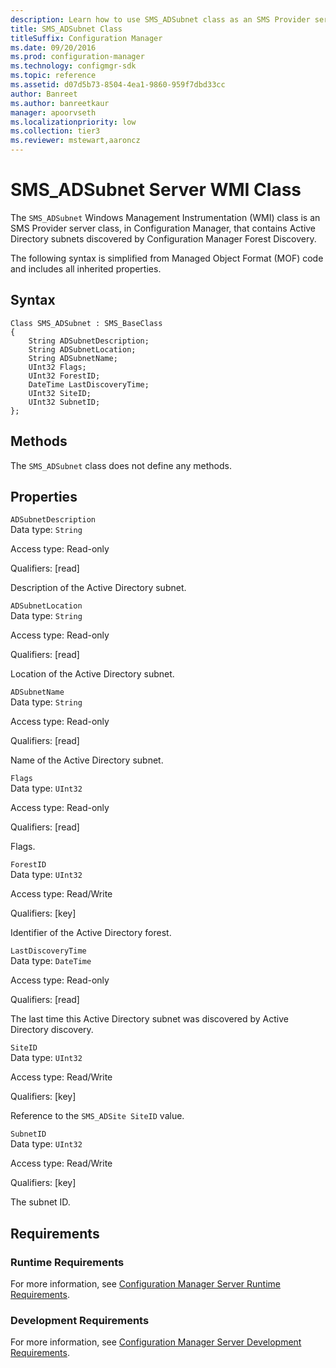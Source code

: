```yaml
---
description: Learn how to use SMS_ADSubnet class as an SMS Provider server class that contains Active Directory subnets discovered by CM Forest Discovery.
title: SMS_ADSubnet Class
titleSuffix: Configuration Manager
ms.date: 09/20/2016
ms.prod: configuration-manager
ms.technology: configmgr-sdk
ms.topic: reference
ms.assetid: d07d5b73-8504-4ea1-9860-959f7dbd33cc
author: Banreet
ms.author: banreetkaur
manager: apoorvseth
ms.localizationpriority: low
ms.collection: tier3
ms.reviewer: mstewart,aaroncz 
---
```

# SMS_ADSubnet Server WMI Class
The `SMS_ADSubnet` Windows Management Instrumentation (WMI) class is an SMS Provider server class, in Configuration Manager, that contains Active Directory subnets discovered by Configuration Manager Forest Discovery.  

 The following syntax is simplified from Managed Object Format (MOF) code and includes all inherited properties.  

## Syntax  

```  
Class SMS_ADSubnet : SMS_BaseClass  
{  
    String ADSubnetDescription;  
    String ADSubnetLocation;  
    String ADSubnetName;  
    UInt32 Flags;  
    UInt32 ForestID;  
    DateTime LastDiscoveryTime;  
    UInt32 SiteID;  
    UInt32 SubnetID;  
};  
```  

## Methods  
 The `SMS_ADSubnet` class does not define any methods.  

## Properties  
 `ADSubnetDescription`  
 Data type: `String`  

 Access type: Read-only  

 Qualifiers: [read]  

 Description of the Active Directory subnet.  

 `ADSubnetLocation`  
 Data type: `String`  

 Access type: Read-only  

 Qualifiers: [read]  

 Location of the Active Directory subnet.  

 `ADSubnetName`  
 Data type: `String`  

 Access type: Read-only  

 Qualifiers: [read]  

 Name of the Active Directory subnet.  

 `Flags`  
 Data type: `UInt32`  

 Access type: Read-only  

 Qualifiers: [read]  

 Flags.   

 `ForestID`  
 Data type: `UInt32`  

 Access type: Read/Write  

 Qualifiers: [key]  

 Identifier of the Active Directory forest.  

 `LastDiscoveryTime`  
 Data type: `DateTime`  

 Access type: Read-only  

 Qualifiers: [read]  

 The last time this Active Directory subnet was discovered by Active Directory discovery.  

 `SiteID`  
 Data type: `UInt32`  

 Access type: Read/Write  

 Qualifiers: [key]  

 Reference to the `SMS_ADSite SiteID` value.  

 `SubnetID`  
 Data type: `UInt32`  

 Access type: Read/Write  

 Qualifiers: [key]  

 The subnet ID.  

## Requirements  

### Runtime Requirements  
 For more information, see [Configuration Manager Server Runtime Requirements](../../../../../develop/core/reqs/server-runtime-requirements.md).  

### Development Requirements  
 For more information, see [Configuration Manager Server Development Requirements](../../../../../develop/core/reqs/server-development-requirements.md).  
